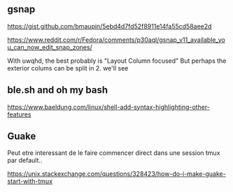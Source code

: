 ## gsnap

https://gist.github.com/bmaupin/5ebd4d7fd52f8911e14fa55cd58aee2d

https://www.reddit.com/r/Fedora/comments/p30aql/gsnap_v11_available_you_can_now_edit_snap_zones/

With uwqhd, the best probably is "Layout Column focused"
But perhaps the exterior colums can be split in 2. we'll see 


## ble.sh and oh my bash

https://www.baeldung.com/linux/shell-add-syntax-highlighting-other-features


## Guake
Peut etre interessant de le faire commencer direct dans une session tmux par default..

https://unix.stackexchange.com/questions/328423/how-do-i-make-guake-start-with-tmux

